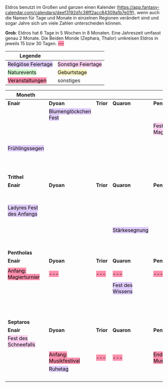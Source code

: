 Eldros benutzt im Großen und ganzen einen Kalender (https://app.fantasy-calendar.com/calendars/deef3192d1c38ff2acc84309a1b7e01f), wenn auch die Namen für Tage und Monate in einzelnen Regionen verändert sind und sogar Jahre sich um viele Zahlen unterscheiden können.

**Grob**: Eldros hat 6 Tage in 5 Wochen in 8 Monaten. Eine Jahreszeit umfasst genau 2 Monate. Die Beiden Monde (Zephara, Thalor) umkreisen Eldros in jeweils 15 bzw 30 Tagen.  <mark style="background: #FF5582A6;">---</mark> 

| Legende                                                         |                                                                |
| --------------------------------------------------------------- | -------------------------------------------------------------- |
| <mark style="background: #D2B3FFA6;">Religiöse Feiertage</mark> | <mark style="background: #FFB8EBA6;">Sonstige Feiertage</mark> |
| <mark style="background: #BBFABBA6;">Naturevents</mark>         | <mark style="background: #FFF3A3A6;">Geburtstage</mark>        |
| <mark style="background: #FF5582A6;">Veranstaltungen</mark>     | sonstiges                                                      |

| Moneth                                                               |                                                                   |                                                 |                                                              |                                                                 |                                                                 |     | Duvain                                                            |                                                                |                                                       |                                                                                                                   |                                                             |                                                                  |
| -------------------------------------------------------------------- | ----------------------------------------------------------------- | ----------------------------------------------- | ------------------------------------------------------------ | --------------------------------------------------------------- | --------------------------------------------------------------- | --- | ----------------------------------------------------------------- | -------------------------------------------------------------- | ----------------------------------------------------- | ----------------------------------------------------------------------------------------------------------------- | ----------------------------------------------------------- | ---------------------------------------------------------------- |
| **Enair**                                                            | **Dyoan**                                                         | **Trior**                                       | **Quaron**                                                   | **Penthar**                                                     | **Hexion**                                                      |     | **Enair**                                                         | **Dyoan**                                                      | **Trior**                                             | **Quaron**                                                                                                        | **Penthar**                                                 | **Hexion**                                                       |
|                                                                      | <mark style="background: #D2B3FFA6;">Blumenglöckchen Fest</mark>  |                                                 |                                                              |                                                                 |                                                                 |     |                                                                   |                                                                |                                                       |                                                                                                                   |                                                             |                                                                  |
|                                                                      |                                                                   |                                                 |                                                              | <mark style="background: #FFB8EBA6;">Fest der Magie</mark>      |                                                                 |     |                                                                   | <mark style="background: #D2B3FFA6;">Tag der Balance</mark>    |                                                       |                                                                                                                   |                                                             |                                                                  |
|                                                                      |                                                                   |                                                 |                                                              |                                                                 |                                                                 |     |                                                                   |                                                                |                                                       |                                                                                                                   |                                                             |                                                                  |
| <mark style="background: #D2B3FFA6;">Frühlingssegen</mark>           |                                                                   |                                                 |                                                              |                                                                 |                                                                 |     | <mark style="background: #FF5582A6;">Anfang: Kriegsturnier</mark> | <mark style="background: #FF5582A6;">---</mark>                | <mark style="background: #FF5582A6;">---</mark>       | <mark style="background: #FF5582A6;">---</mark><br><mark style="background: #FFB8EBA6;">Fest der Haustiere</mark> | <mark style="background: #FF5582A6;">---</mark>             | <mark style="background: #FF5582A6;">---</mark>                  |
|                                                                      |                                                                   |                                                 |                                                              |                                                                 |                                                                 |     | <mark style="background: #FF5582A6;">---</mark>                   | <mark style="background: #FF5582A6;">---</mark>                | <mark style="background: #FF5582A6;">---</mark>       | <mark style="background: #FF5582A6;">---</mark>                                                                   | <mark style="background: #FF5582A6;">---</mark>             | <mark style="background: #FF5582A6;">Ende: Kriegsturnierr</mark> |
| **Trithel**                                                          |                                                                   |                                                 |                                                              |                                                                 |                                                                 |     | **Quadrin**                                                       |                                                                |                                                       |                                                                                                                   |                                                             |                                                                  |
| **Enair**                                                            | **Dyoan**                                                         | **Trior**                                       | **Quaron**                                                   | **Penthar**                                                     | **Hexion**                                                      |     | **Enair**                                                         | **Dyoan**                                                      | **Trior**                                             | **Quaron**                                                                                                        | **Penthar**                                                 | **Hexion**                                                       |
|                                                                      |                                                                   |                                                 |                                                              |                                                                 |                                                                 |     | <mark style="background: #D2B3FFA6;">Fest aller Götter</mark>     |                                                                |                                                       |                                                                                                                   |                                                             |                                                                  |
| <mark style="background: #D2B3FFA6;">Ladyres Fest des Anfangs</mark> |                                                                   |                                                 |                                                              |                                                                 |                                                                 |     |                                                                   |                                                                |                                                       |                                                                                                                   |                                                             |                                                                  |
|                                                                      |                                                                   |                                                 |                                                              |                                                                 |                                                                 |     |                                                                   |                                                                |                                                       |                                                                                                                   | <mark style="background: #D2B3FFA6;">FeierFestGelage</mark> |                                                                  |
|                                                                      |                                                                   |                                                 | <mark style="background: #D2B3FFA6;">Stärkesegnung</mark>    |                                                                 |                                                                 |     |                                                                   |                                                                |                                                       |                                                                                                                   |                                                             |                                                                  |
|                                                                      |                                                                   |                                                 |                                                              |                                                                 |                                                                 |     |                                                                   | <mark style="background: #FFB8EBA6;">Fest der Krieger</mark>   |                                                       |                                                                                                                   |                                                             |                                                                  |
| **Pentholas**                                                        |                                                                   |                                                 |                                                              |                                                                 |                                                                 |     | **Hexilas**                                                       |                                                                |                                                       |                                                                                                                   |                                                             |                                                                  |
| **Enair**                                                            | **Dyoan**                                                         | **Trior**                                       | **Quaron**                                                   | **Penthar**                                                     | **Hexion**                                                      |     | **Enair**                                                         | **Dyoan**                                                      | **Trior**                                             | **Quaron**                                                                                                        | **Penthar**                                                 | **Hexion**                                                       |
|                                                                      |                                                                   |                                                 |                                                              |                                                                 |                                                                 |     |                                                                   |                                                                |                                                       |                                                                                                                   |                                                             |                                                                  |
| <mark style="background: #FF5582A6;">Anfang: Magierturnier</mark>    | <mark style="background: #FF5582A6;">---</mark>                   | <mark style="background: #FF5582A6;">---</mark> | <mark style="background: #FF5582A6;">---</mark>              | <mark style="background: #FF5582A6;">---</mark>                 | <mark style="background: #FF5582A6;">Ende: Magierturnier</mark> |     |                                                                   | <mark style="background: #D2B3FFA6;">Kornmondfest</mark>       |                                                       |                                                                                                                   |                                                             |                                                                  |
|                                                                      |                                                                   |                                                 | <mark style="background: #D2B3FFA6;">Fest des Wissens</mark> |                                                                 |                                                                 |     |                                                                   |                                                                |                                                       |                                                                                                                   |                                                             |                                                                  |
|                                                                      |                                                                   |                                                 |                                                              |                                                                 |                                                                 |     |                                                                   |                                                                |                                                       | <mark style="background: #FFB8EBA6;">Fest der Gespenster</mark>                                                   |                                                             |                                                                  |
|                                                                      |                                                                   |                                                 |                                                              |                                                                 |                                                                 |     |                                                                   |                                                                |                                                       |                                                                                                                   |                                                             | <mark style="background: #D2B3FFA6;">Herbstfeuer</mark>          |
| **Septaros**                                                         |                                                                   |                                                 |                                                              |                                                                 |                                                                 |     | **Octoris**                                                       |                                                                |                                                       |                                                                                                                   |                                                             |                                                                  |
| **Enair**                                                            | **Dyoan**                                                         | **Trior**                                       | **Quaron**                                                   | **Penthar**                                                     | **Hexion**                                                      |     | **Enair**                                                         | **Dyoan**                                                      | **Trior**                                             | **Quaron**                                                                                                        | **Penthar**                                                 | **Hexion**                                                       |
| <mark style="background: #FFB8EBA6;">Fest des Schneefalls</mark>     |                                                                   |                                                 |                                                              |                                                                 | <mark style="background: #D2B3FFA6;">Fest der Gesundheit</mark> |     |                                                                   |                                                                | <mark style="background: #D2B3FFA6;">Schutztag</mark> |                                                                                                                   |                                                             |                                                                  |
|                                                                      |                                                                   |                                                 |                                                              |                                                                 |                                                                 |     |                                                                   |                                                                |                                                       |                                                                                                                   |                                                             |                                                                  |
|                                                                      | <mark style="background: #FF5582A6;">Anfang: Musikfestival</mark> | <mark style="background: #FF5582A6;">---</mark> | <mark style="background: #FF5582A6;">---</mark>              | <mark style="background: #FF5582A6;">Ende: Musikfestival</mark> |                                                                 |     |                                                                   | <mark style="background: #FFB8EBA6;">Fest der Vorfahren</mark> |                                                       |                                                                                                                   |                                                             |                                                                  |
|                                                                      | <mark style="background: #D2B3FFA6;">Ruhetag</mark>               |                                                 |                                                              |                                                                 |                                                                 |     |                                                                   |                                                                |                                                       |                                                                                                                   |                                                             |                                                                  |
|                                                                      |                                                                   |                                                 |                                                              |                                                                 |                                                                 |     |                                                                   |                                                                |                                                       |                                                                                                                   |                                                             | <mark style="background: #D2B3FFA6;">Dunkelnacht</mark>          |

